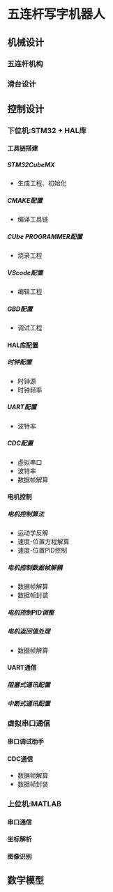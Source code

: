 # 五连杆写字机器人

## 机械设计
### 五连杆机构
### 滑台设计

## 控制设计

### 下位机:STM32 + HAL库
#### 工具链搭建
##### STM32CubeMX
- 生成工程、初始化
##### CMAKE配置
- 编译工具链
##### CUbe PROGRAMMER配置
- 烧录工程
##### VScode配置
- 编辑工程
##### GBD配置
- 调试工程
#### HAL库配置
##### 时钟配置
- 时钟源
- 时钟频率
##### UART配置
- 波特率
##### CDC配置
- 虚拟串口
- 波特率
- 数据帧解算
#### 电机控制
##### 电机控制算法
- 运动学反解
- 速度-位置方程解算
- 速度-位置PID控制
##### 电机控制数据帧解耦
- 数据帧解算
- 数据帧封装
##### 电机控制PID调整
##### 电机返回值处理
- 数据帧解算
#### UART通信
##### 阻塞式通讯配置
##### 中断式通讯配置
### 虚拟串口通信
#### 串口调试助手
#### CDC通信
- 数据帧解算
- 数据帧封装
### 上位机:MATLAB
#### 串口通信
#### 坐标解析
#### 图像识别


## 数学模型